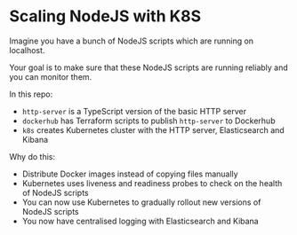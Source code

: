 # Scaling NodeJS with K8S

Imagine you have a bunch of NodeJS scripts which are running on localhost. 

Your goal is to make sure that these NodeJS scripts are running reliably and you can monitor them.

In this repo:

- `http-server` is a TypeScript version of the basic HTTP server
- `dockerhub` has Terraform scripts to publish `http-server` to Dockerhub
- `k8s` creates Kubernetes cluster with the HTTP server, Elasticsearch and Kibana

Why do this:

- Distribute Docker images instead of copying files manually
- Kubernetes uses liveness and readiness probes to check on the health of NodeJS scripts
- You can now use Kubernetes to gradually rollout new versions of NodeJS scripts
- You now have centralised logging with Elasticsearch and Kibana
